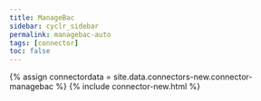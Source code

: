 ```yaml
---
title: ManageBac
sidebar: cyclr_sidebar
permalink: managebac-auto
tags: [connector]
toc: false
---
```

{% assign connectordata = site.data.connectors-new.connector-managebac %}
{% include connector-new.html %}	